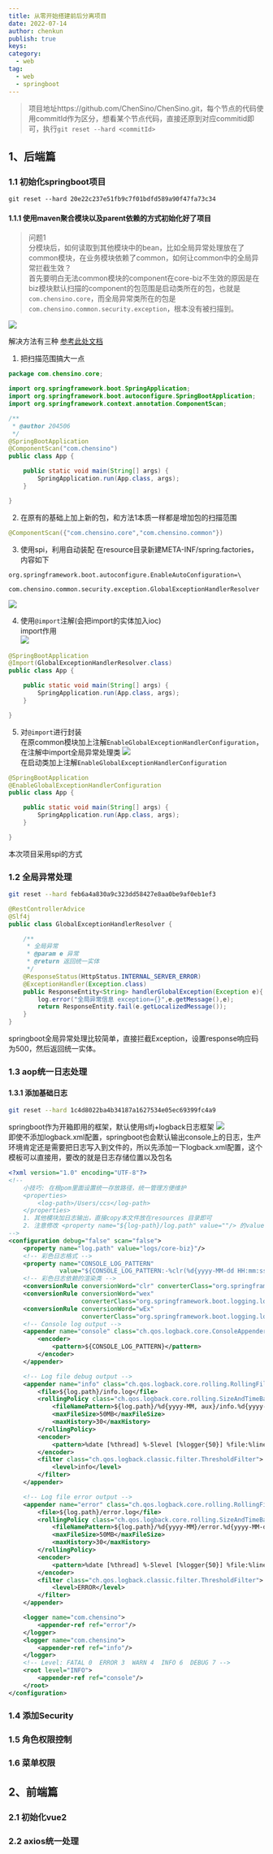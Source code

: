 ```yaml
---
title: 从零开始搭建前后分离项目
date: 2022-07-14
author: chenkun
publish: true
keys:
category:
  - web
tag:	
  - web
  - springboot
---
```



> 项目地址https://github.com/ChenSino/ChenSino.git，每个节点的代码使用commitId作为区分，想看某个节点代码，直接还原到对应commitid即可，执行`git reset --hard <commitId>`


## 1、后端篇

### 1.1 初始化springboot项目
`git reset --hard 20e22c237e51fb9c7f01bdfd589a90f47fa73c34  `
#### 1.1.1 使用maven聚合模块以及parent依赖的方式初始化好了项目
> 问题1  
> 分模块后，如何读取到其他模块中的bean，比如全局异常处理放在了common模块，在业务模块依赖了common，如何让common中的全局异常拦截生效？  
> 首先要明白无法common模块的component在core-biz不生效的原因是在biz模块默认扫描的component的包范围是启动类所在的包，也就是`com.chensino.core`，而全局异常类所在的包是`com.chensino.common.security.exception`，根本没有被扫描到。
> 
![](https://afatpig.oss-cn-chengdu.aliyuncs.com/blog/20220728165959.png)

解决方法有三种
[参考此处文档](https://afatpig.oss-cn-chengdu.aliyuncs.com/ebooks/Springboot.pdf)

1. 把扫描范围搞大一点
```java
package com.chensino.core;

import org.springframework.boot.SpringApplication;
import org.springframework.boot.autoconfigure.SpringBootApplication;
import org.springframework.context.annotation.ComponentScan;

/**
 * @author 204506
 */
@SpringBootApplication
@ComponentScan("com.chensino")
public class App {

    public static void main(String[] args) {
        SpringApplication.run(App.class, args);
    }

}

```
2. 在原有的基础上加上新的包，和方法1本质一样都是增加包的扫描范围
```java
@ComponentScan({"com.chensino.core","com.chensino.common"})
```

3. 使用spi，利用自动装配
在resource目录新建META-INF/spring.factories，内容如下
```properties
org.springframework.boot.autoconfigure.EnableAutoConfiguration=\
  com.chensino.common.security.exception.GlobalExceptionHandlerResolver
```
![](https://afatpig.oss-cn-chengdu.aliyuncs.com/blog/20220728171332.png)


4. 使用`@import`注解(会把import的实体加入ioc)  
import作用  
![](https://afatpig.oss-cn-chengdu.aliyuncs.com/blog/20220728171753.png)  

```java
@SpringBootApplication
@Import(GlobalExceptionHandlerResolver.class)
public class App {

    public static void main(String[] args) {
        SpringApplication.run(App.class, args);
    }

}
```
5. 对`@import`进行封装  
在原common模块加上注解`EnableGlobalExceptionHandlerConfiguration`，在注解中import全局异常处理类
![](https://afatpig.oss-cn-chengdu.aliyuncs.com/blog/20220728172557.png)  
在启动类加上注解`EnableGlobalExceptionHandlerConfiguration`
```java
@SpringBootApplication
@EnableGlobalExceptionHandlerConfiguration
public class App {

    public static void main(String[] args) {
        SpringApplication.run(App.class, args);
    }

}
```

本次项目采用spi的方式


### 1.2 全局异常处理
```bash
git reset --hard feb6a4a830a9c323dd58427e8aa0be9af0eb1ef3
```
```java
@RestControllerAdvice
@Slf4j
public class GlobalExceptionHandlerResolver {

    /**
     * 全局异常
     * @param e 异常
     * @return 返回统一实体
     */
    @ResponseStatus(HttpStatus.INTERNAL_SERVER_ERROR)
    @ExceptionHandler(Exception.class)
    public ResponseEntity<String> handlerGlobalException(Exception e){
        log.error("全局异常信息 exception={}",e.getMessage(),e);
        return ResponseEntity.fail(e.getLocalizedMessage());
    }
}
```
springboot全局异常处理比较简单，直接拦截Exception，设置response响应码为500，然后返回统一实体。

### 1.3 aop统一日志处理
#### 1.3.1 添加基础日志
```bash
git reset --hard 1c4d8022ba4b34187a1627534e05ec69399fc4a9
```
springboot作为开箱即用的框架，默认使用slfj+logback日志框架
![](https://afatpig.oss-cn-chengdu.aliyuncs.com/blog/20220728180403.png)  
即使不添加logback.xml配置，springboot也会默认输出console上的日志，生产环境肯定还是需要把日志写入到文件的，所以先添加一下logback.xml配置，这个模板可以直接用，要改的就是日志存储位置以及包名
```xml
<?xml version="1.0" encoding="UTF-8"?>
<!--
    小技巧: 在根pom里面设置统一存放路径，统一管理方便维护
    <properties>
        <log-path>/Users/ccs</log-path>
    </properties>
    1. 其他模块加日志输出，直接copy本文件放在resources 目录即可
    2. 注意修改 <property name="${log-path}/log.path" value=""/> 的value模块
-->
<configuration debug="false" scan="false">
    <property name="log.path" value="logs/core-biz}"/>
    <!-- 彩色日志格式 -->
    <property name="CONSOLE_LOG_PATTERN"
              value="${CONSOLE_LOG_PATTERN:-%clr(%d{yyyy-MM-dd HH:mm:ss.SSS}){faint} %clr(${LOG_LEVEL_PATTERN:-%5p}) %clr(${PID:- }){magenta} %clr(---){faint} %clr([%15.15t]){faint} %clr(%-40.40logger{39}){cyan} %clr(:){faint} %m%n${LOG_EXCEPTION_CONVERSION_WORD:-%wEx}}"/>
    <!-- 彩色日志依赖的渲染类 -->
    <conversionRule conversionWord="clr" converterClass="org.springframework.boot.logging.logback.ColorConverter"/>
    <conversionRule conversionWord="wex"
                    converterClass="org.springframework.boot.logging.logback.WhitespaceThrowableProxyConverter"/>
    <conversionRule conversionWord="wEx"
                    converterClass="org.springframework.boot.logging.logback.ExtendedWhitespaceThrowableProxyConverter"/>
    <!-- Console log output -->
    <appender name="console" class="ch.qos.logback.core.ConsoleAppender">
        <encoder>
            <pattern>${CONSOLE_LOG_PATTERN}</pattern>
        </encoder>
    </appender>

    <!-- Log file debug output -->
    <appender name="info" class="ch.qos.logback.core.rolling.RollingFileAppender">
        <file>${log.path}/info.log</file>
        <rollingPolicy class="ch.qos.logback.core.rolling.SizeAndTimeBasedRollingPolicy">
            <fileNamePattern>${log.path}/%d{yyyy-MM, aux}/info.%d{yyyy-MM-dd}.%i.log.gz</fileNamePattern>
            <maxFileSize>50MB</maxFileSize>
            <maxHistory>30</maxHistory>
        </rollingPolicy>
        <encoder>
            <pattern>%date [%thread] %-5level [%logger{50}] %file:%line - %msg%n</pattern>
        </encoder>
        <filter class="ch.qos.logback.classic.filter.ThresholdFilter">
            <level>info</level>
        </filter>
    </appender>

    <!-- Log file error output -->
    <appender name="error" class="ch.qos.logback.core.rolling.RollingFileAppender">
        <file>${log.path}/error.log</file>
        <rollingPolicy class="ch.qos.logback.core.rolling.SizeAndTimeBasedRollingPolicy">
            <fileNamePattern>${log.path}/%d{yyyy-MM}/error.%d{yyyy-MM-dd}.%i.log.gz</fileNamePattern>
            <maxFileSize>50MB</maxFileSize>
            <maxHistory>30</maxHistory>
        </rollingPolicy>
        <encoder>
            <pattern>%date [%thread] %-5level [%logger{50}] %file:%line - %msg%n</pattern>
        </encoder>
        <filter class="ch.qos.logback.classic.filter.ThresholdFilter">
            <level>ERROR</level>
        </filter>
    </appender>

    <logger name="com.chensino">
        <appender-ref ref="error"/>
    </logger>
    <logger name="com.chensino">
        <appender-ref ref="info"/>
    </logger>
    <!-- Level: FATAL 0  ERROR 3  WARN 4  INFO 6  DEBUG 7 -->
    <root level="INFO">
        <appender-ref ref="console"/>
    </root>
</configuration>
```

### 1.4 添加Security

### 1.5 角色权限控制

### 1.6 菜单权限

## 2、前端篇

### 2.1 初始化vue2

### 2.2 axios统一处理